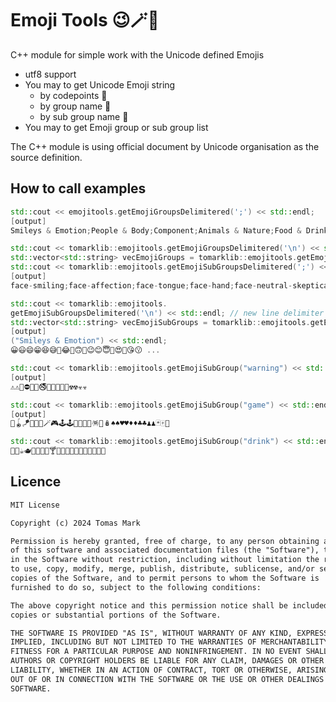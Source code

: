 # Emoji Tools 😉🪄🎯

C++ module for simple work with the Unicode defined Emojis
 - utf8 support
 - You may to get Unicode Emoji string
   - by codepoints 🎯
   - by group name 🎯
   - by sub group name 🎯
 - You may to get Emoji group or sub group list
 
The C++ module is using official document by Unicode organisation as the source definition.

## How to call examples

```cpp
std::cout << emojitools.getEmojiGroupsDelimitered(';') << std::endl;
[output]
Smileys & Emotion;People & Body;Component;Animals & Nature;Food & Drink;Travel & Places;Activities;Objects;Symbols;Flags
```

```cpp
std::cout << tomarklib::emojitools.getEmojiGroupsDelimitered('\n') << std::endl; // new line delimiter
std::vector<std::string> vecEmojiGroups = tomarklib::emojitools.getEmojiGroupsList(); // get the list of emoji groups
std::cout << tomarklib::emojitools.getEmojiSubGroupsDelimitered(';') << std::endl;
[output]
face-smiling;face-affection;face-tongue;face-hand;face-neutral-skeptical;face-sleepy;face-unwell;face-hat;face-glasses
```

```cpp
std::cout << tomarklib::emojitools.
getEmojiSubGroupsDelimitered('\n') << std::endl; // new line delimiter
std::vector<std::string> vecEmojiSubGroups = tomarklib::emojitools.getEmojiSubGroupsList();
[output]
("Smileys & Emotion") << std::endl;
😀😃😄😁😆😅🤣😂🙂🙃🫠😉😊😇🥰😍🤩😘😗 ...
```

```cpp
std::cout << tomarklib::emojitools.getEmojiSubGroup("warning") << std::endl;
[output]
⚠️⚠🚸⛔🚫🚳🚭🚯🚱🚷📵🔞☢️☢☣️☣
```

```cpp
std::cout << tomarklib::emojitools.getEmojiSubGroup("game") << std::endl;
[output]
🎯🪀🪁🔫🎱🔮🪄🎮🕹️🕹🎰🎲🧩🧸🪅🪩🪆♠️♠♥️♥♦️♦♣️♣♟️♟🃏🀄🎴
```

```cpp
std::cout << tomarklib::emojitools.getEmojiSubGroup("drink") << std::endl;
🍼🥛☕🫖🍵🍶🍾🍷🍸🍹🍺🍻🥂🥃🫗🥤🧋🧃🧉🧊
```

## Licence
```txt
MIT License

Copyright (c) 2024 Tomas Mark

Permission is hereby granted, free of charge, to any person obtaining a copy
of this software and associated documentation files (the "Software"), to deal
in the Software without restriction, including without limitation the rights
to use, copy, modify, merge, publish, distribute, sublicense, and/or sell
copies of the Software, and to permit persons to whom the Software is
furnished to do so, subject to the following conditions:

The above copyright notice and this permission notice shall be included in all
copies or substantial portions of the Software.

THE SOFTWARE IS PROVIDED "AS IS", WITHOUT WARRANTY OF ANY KIND, EXPRESS OR
IMPLIED, INCLUDING BUT NOT LIMITED TO THE WARRANTIES OF MERCHANTABILITY,
FITNESS FOR A PARTICULAR PURPOSE AND NONINFRINGEMENT. IN NO EVENT SHALL THE
AUTHORS OR COPYRIGHT HOLDERS BE LIABLE FOR ANY CLAIM, DAMAGES OR OTHER
LIABILITY, WHETHER IN AN ACTION OF CONTRACT, TORT OR OTHERWISE, ARISING FROM,
OUT OF OR IN CONNECTION WITH THE SOFTWARE OR THE USE OR OTHER DEALINGS IN THE
SOFTWARE.
```
